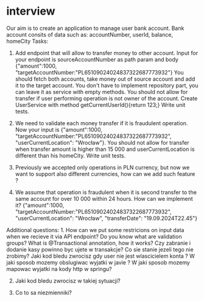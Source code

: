 # interview

Our aim is to create an application to manage user bank account.
Bank account consits of data such as: accountNumber, userId, balance, homeCity
Tasks:
1. Add endpoint that will allow to transfer money to other account. Input for your endpoint is sourceAccountNumber as path param and body {"amount":1000, "targetAccountNumber:"PL65109024024837322687773932"}
You should fetch both accounts, take money out of source account and add it to the target account.
You don't have to implement repository part, you can leave it as service with empty methods.
You should not allow for transfer if user performing operation is not owner of the account. Create UserService with method getCurrentUserId(){return 123;}
Write unit tests.

2. We need to validate each money transfer if it is fraudulent operation. Now your input is {"amount":1000, "targetAccountNumber:"PL65109024024837322687773932", "userCurrentLocation": "Wrocław"}. You should not allow for transfer when transfer amount is higher than 15 000 and userCurrentLocation is different than his homeCity.
Write unit tests. 

3. Previously we accepted only operations in PLN currency, but now we want to support also different currencies, how can we add such feature ?

4. We assume that operation is fraudulent when it is second transfer to the same account for over 10 000 within 24 hours. How can we implement it?
{"amount":1000, "targetAccountNumber:"PL65109024024837322687773932", "userCurrentLocation": "Wrocław", "transferDate": "19.09.2024T22.45"}


Additional questions:
1. 
How can we put some restricions on input data when we recieve it via API endpoint?
Do you know what are validation groups?
What is @Transactional annotation, how it works? Czy zabranie i dodanie kasy powinno byc ujete w transakcje? Co sie stanie jezeli tego nie zrobimy?
Jaki kod bledu zwrocisz gdy user nie jest wlascicielem konta ?
W jaki sposob mozemy obslugiwac wyjatki w javie ?
W jaki sposob mozemy mapowac wyjatki na kody http w springu? 

2. Jaki kod bledu zwrocisz w takiej sytuacji?


3. Co to sa niezmienniki?
